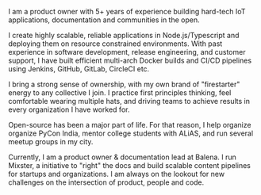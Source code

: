 I am a product owner with 5+ years of experience building hard-tech IoT applications, documentation and communities in the open. 

I create highly scalable, reliable applications in Node.js/Typescript and deploying them on resource constrained environments. With past experience in software development, release engineering, and customer support, I have built efficient multi-arch Docker builds and CI/CD pipelines using Jenkins, GitHub, GitLab, CircleCI etc. 

I bring a strong sense of ownership, with my own brand of "firestarter" energy to any collective I join. I practice first principles thinking, feel comfortable wearing multiple hats, and driving teams to achieve results in every organization I have worked for. 

Open-source has been a major part of life. For that reason, I help organize organize PyCon India, mentor college students with ALiAS, and run several meetup groups in my city. 

Currently, I am a product owner & documentation lead at Balena. I run Mixster, a initiative to "right" the docs and build scalable content pipelines for startups and organizations. I am always on the lookout for new challenges on the intersection of product, people and code. 
